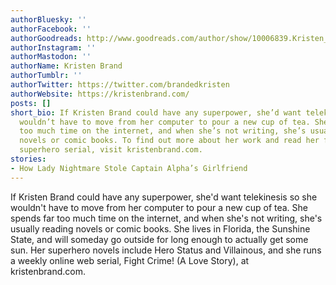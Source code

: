 ```yaml
---
authorBluesky: ''
authorFacebook: ''
authorGoodreads: http://www.goodreads.com/author/show/10006839.Kristen_Brand
authorInstagram: ''
authorMastodon: ''
authorName: Kristen Brand
authorTumblr: ''
authorTwitter: https://twitter.com/brandedkristen
authorWebsite: https://kristenbrand.com/
posts: []
short_bio: If Kristen Brand could have any superpower, she’d want telekinesis so she
  wouldn’t have to move from her computer to pour a new cup of tea. She spends far
  too much time on the internet, and when she’s not writing, she’s usually reading
  novels or comic books. To find out more about her work and read her free online
  superhero serial, visit kristenbrand.com.
stories:
- How Lady Nightmare Stole Captain Alpha’s Girlfriend
---
```


If Kristen Brand could have any superpower, she'd want telekinesis so she wouldn't have to move from her computer to pour a new cup of tea. She spends far too much time on the internet, and when she's not writing, she's usually reading novels or comic books. She lives in Florida, the Sunshine State, and will someday go outside for long enough to actually get some sun.
Her superhero novels include Hero Status and Villainous, and she runs a weekly online web serial, Fight Crime! (A Love Story), at kristenbrand.com.